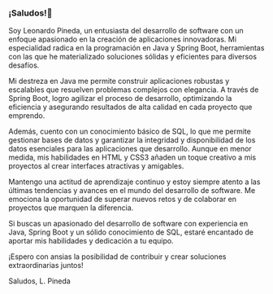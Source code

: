 ### ¡Saludos!👋

Soy Leonardo Pineda, un entusiasta del desarrollo de software con un enfoque apasionado en la creación de aplicaciones innovadoras. Mi especialidad radica en la programación en Java y Spring Boot, herramientas con las que he materializado soluciones sólidas y eficientes para diversos desafíos.

Mi destreza en Java me permite construir aplicaciones robustas y escalables que resuelven problemas complejos con elegancia. A través de Spring Boot, logro agilizar el proceso de desarrollo, optimizando la eficiencia y asegurando resultados de alta calidad en cada proyecto que emprendo.

Además, cuento con un conocimiento básico de SQL, lo que me permite gestionar bases de datos y garantizar la integridad y disponibilidad de los datos esenciales para las aplicaciones que desarrollo. Aunque en menor medida, mis habilidades en HTML y CSS3 añaden un toque creativo a mis proyectos al crear interfaces atractivas y amigables.

Mantengo una actitud de aprendizaje continuo y estoy siempre atento a las últimas tendencias y avances en el mundo del desarrollo de software. Me emociona la oportunidad de superar nuevos retos y de colaborar en proyectos que marquen la diferencia.

Si buscas un apasionado del desarrollo de software con experiencia en Java, Spring Boot y un sólido conocimiento de SQL, estaré encantado de aportar mis habilidades y dedicación a tu equipo.

¡Espero con ansias la posibilidad de contribuir y crear soluciones extraordinarias juntos!

Saludos,
L. Pineda
<!--
**lpinedap/lpinedap** is a ✨ _special_ ✨ repository because its `README.md` (this file) appears on your GitHub profile.

Here are some ideas to get you started:

- 🔭 I’m currently working on ...
- 🌱 I’m currently learning ...
- 👯 I’m looking to collaborate on ...
- 🤔 I’m looking for help with ...
- 💬 Ask me about ...
- 📫 How to reach me: ...
- 😄 Pronouns: ...
- ⚡ Fun fact: ...
-->
